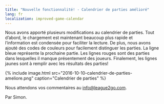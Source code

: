 ```yaml
---
title: "Nouvelle fonctionnalité! - Calendrier de parties amélioré"
lang: fr
localization: improved-game-calendar
---
```

Nous avons apporté plusieurs modifications au calendrier de parties. Tout d’abord, le chargement est maintenant beaucoup plus rapide et l’information est condensée pour faciliter la lecture. De plus, nous avons ajouté des codes de couleurs pour facilement distinguer les parties. La ligne bleue représente la prochaine partie. Les lignes rouges sont des parties dans lesquelles il manque présentement des joueurs. Finalement, les lignes jaunes sont à remplir avec les résultats des parties!

{% include image.html src="2016-10-10-calendrier-de-parties-ameliore.png" caption="Calendrier de parties" %}

Nous attendons vos commentaires au [info@league2go.com](mailto:info@league2go.com).

Par Simon.
